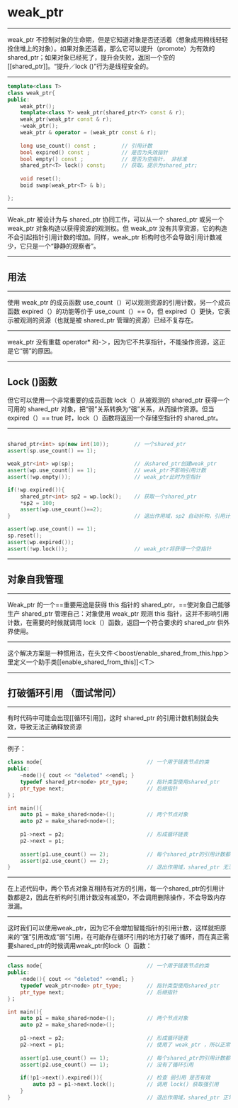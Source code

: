 # weak_ptr

---

weak_ptr 不控制对象的生命期，但是它知道对象是否还活着（想象成用棉线轻轻拴住堆上的对象）。如果对象还活着，那么它可以提升（promote）为有效的 shared_ptr；如果对象已经死了，提升会失败，返回一个空的 [[shared_ptr]]。“提升／lock ()”行为是线程安全的。

---

```cpp
template<class T>
class weak_ptr{
public:
	weak_ptr();
	template<class Y> weak_ptr(shared_ptr<Y> const & r);
	weak_ptr(weak_ptr const & r);
	~weak_ptr();
	weak_ptr & operator = (weak_ptr const & r);
	
	long use_count() const ;		// 引用计数
	bool expired() const ; 	 		// 是否为失效指针
	bool empty() const ;  	 		// 是否为空指针， 非标准
	shared_ptr<T> lock() const; 	// 获取。提示为shared_ptr;
	
	void reset();
	boid swap(weak_ptr<T> & b);

};


```

---

Weak_ptr 被设计为与 shared_ptr 协同工作，可以从一个 shared_ptr 或另一个 weak_ptr 对象构造以获得资源的观测权。但 weak_ptr 没有共享资源，它的构造不会引起指针引用计数的增加。同样，weak_ptr 析构时也不会导致引用计数减少，它只是一个“静静的观察者”。

---

## 用法

---

使用 weak_ptr 的成员函数 use_count（）可以观测资源的引用计数，另一个成员函数 expired（）的功能等价于 use_count（）== 0，但 expired（）更快，它表示被观测的资源（也就是被 shared_ptr 管理的资源）已经不复存在。

---


weak_ptr 没有重载 operator* 和-＞，因为它不共享指针，不能操作资源，这正是它“弱”的原因。


---

## Lock ()函数

但它可以使用一个非常重要的成员函数 lock（）从被观测的 shared_ptr 获得一个可用的 shared_ptr 对象，把“弱”关系转换为“强”关系，从而操作资源。但当 expired（）== true 时，lock（）函数将返回一个存储空指针的 shared_ptr。

---

```cpp

shared_ptr<int> sp(new int(10)); 		// 一个shared_ptr
assert(sp.use_count() == 1);

weak_ptr<int> wp(sp); 					// 从shared_ptr创建weak_ptr
assert(wp.use_count() == 1);			// weak_ptr不影响引用计数
assert(!wp.empty());					// weak_ptr此时为空指针

if(!wp.expired()){
	shared_ptr<int> sp2 = wp.lock();	// 获取一个shared_ptr
	*sp2 = 100;
	assert(wp.use_count()==2);			
}										// 退出作用域，sp2 自动析构，引用计数减一

assert(wp.use_count() == 1);
sp.reset();
assert(wp.expired());
assert(!wp.lock()); 					// weak_ptr将获得一个空指针

```

---

## 对象自我管理

---

Weak_ptr 的一个==重要用途是获得 this 指针的 shared_ptr，==使对象自己能够生产 shared_ptr 管理自己：对象使用 weak_ptr 观测 this 指针，这并不影响引用计数，在需要的时候就调用 lock（）函数，返回一个符合要求的 shared_ptr 供外界使用。

---

这个解决方案是一种惯用法，在头文件＜boost/enable_shared_from_this.hpp＞里定义一个助手类[[enable_shared_from_this]]＜T＞

---


## 打破循环引用 （面试常问）

---

有时代码中可能会出现[[循环引用]]，这时 shared_ptr 的引用计数机制就会失效，导致无法正确释放资源

---

例子：
```cpp
class node{									// 一个用于链表节点的类
public:
	~node(){ cout << "deleted" <<endl; }
	typedef shared_ptr<node> ptr_type;		// 指针类型使用shared_ptr
	ptr_type next;							// 后继指针
}；

int main(){
	auto p1 = make_shared<node>();			// 两个节点对象
	auto p2 = make_shared<node>();
	
	p1->next = p2;							// 形成循环链表
	p2->next = p1;
	
	assert(p1.use_count() == 2);			// 每个shared_ptr的引用计数都是2
	assert(p2.use_count() == 2);
}											// 退出作用域，shared_ptr 无法正常析构
```

---

在上述代码中，两个节点对象互相持有对方的引用，每一个shared_ptr的引用计数都是2，因此在析构时引用计数没有减至0，不会调用删除操作，不会导致内存泄漏。

---

这时我们可以使用weak_ptr，因为它不会增加智能指针的引用计数，这样就把原来的“强”引用改成“弱”引用，在可能存在循环引用的地方打破了循环，而在真正需要shared_ptr的时候调用weak_ptr的lock（）函数：

---

```cpp
class node{                                 // 一个用于链表节点的类
public:
    ~node(){ cout << "deleted" <<endl; }
    typedef weak_ptr<node> ptr_type;      	// 指针类型使用shared_ptr
    ptr_type next;                          // 后继指针
}；

int main(){
    auto p1 = make_shared<node>();          // 两个节点对象
    auto p2 = make_shared<node>();
    
    p1->next = p2;                          // 形成循环链表
    p2->next = p1;							// 使用了 weak_ptr ，所以正常
    
    assert(p1.use_count() == 1);            // 每个shared_ptr的引用计数都是1
    assert(p2.use_count() == 1);			// 没有了循环引用
	
	if(!p1->next().expired()){				// 检查 弱引用 是否有效
		auto p3 = p1->next.lock();			// 调用 lock() 获取强引用 
	}
}                                           // 退出作用域，shared_ptr 正常析构

```


